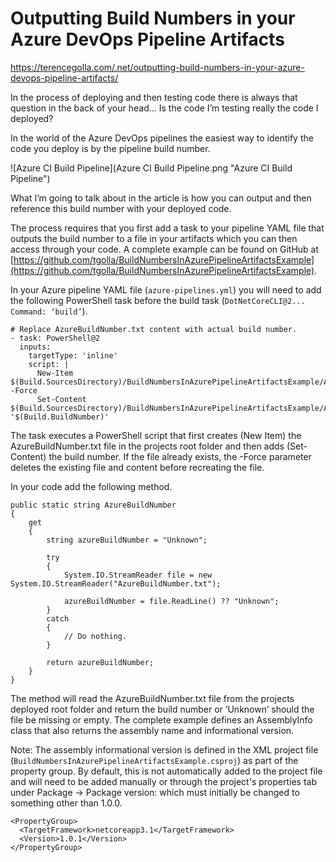 # Outputting Build Numbers in your Azure DevOps Pipeline Artifacts
https://terencegolla.com/.net/outputting-build-numbers-in-your-azure-devops-pipeline-artifacts/

In the process of deploying and then testing code there is always that question in the back of your head... Is the code I’m testing really the code I deployed?   

In the world of the Azure DevOps pipelines the easiest way to identify the code you deploy is by the pipeline build number. 

![Azure CI Build Pipeline](Azure CI Build Pipeline.png "Azure CI Build Pipeline")

What I’m going to talk about in the article is how you can output and then reference this build number with your deployed code.  

The process requires that you first add a task to your pipeline YAML file that outputs the build number to a file in your artifacts which you can then access through your code.  A complete example can be found on GitHub at [https://github.com/tgolla/BuildNumbersInAzurePipelineArtifactsExample](https://github.com/tgolla/BuildNumbersInAzurePipelineArtifactsExample).

In your Azure pipeline YAML file (```azure-pipelines.yml```) you will need to add the following PowerShell task before the build task (```DotNetCoreCLI@2... Command: ‘build’```).

```
# Replace AzureBuildNumber.txt content with actual build number.
- task: PowerShell@2
  inputs:
    targetType: 'inline'
    script: |
      New-Item $(Build.SourcesDirectory)/BuildNumbersInAzurePipelineArtifactsExample/AzureBuildNumber.txt -Force
      Set-Content $(Build.SourcesDirectory)/BuildNumbersInAzurePipelineArtifactsExample/AzureBuildNumber.txt '$(Build.BuildNumber)'
```

The task executes a PowerShell script that first creates (New Item) the AzureBuildNumber.txt file in the projects root folder and then adds (Set-Content) the build number.  If the file already exists, the -Force parameter deletes the existing file and content before recreating the file.

In your code add the following method.

```
public static string AzureBuildNumber
{
    get
    {
        string azureBuildNumber = "Unknown";

        try
        {
            System.IO.StreamReader file = new System.IO.StreamReader("AzureBuildNumber.txt");

            azureBuildNumber = file.ReadLine() ?? "Unknown";
        }
        catch
        {
            // Do nothing.
        }

        return azureBuildNumber;
    }
}
```

The method will read the AzureBuildNumber.txt file from the projects deployed root folder and return the build number or ‘Unknown’ should the file be missing or empty.  The complete example defines an AssemblyInfo class that also returns the assembly name and informational version.

Note: The assembly informational version is defined in the XML project file (```BuildNumbersInAzurePipelineArtifactsExample.csproj```) as part of the property group.  By default, this is not automatically added to the project file and will need to be added manually or through the project's properties tab under Package -> Package version: which must initially be changed to something other than 1.0.0.

```
<PropertyGroup>
  <TargetFramework>netcoreapp3.1</TargetFramework>
  <Version>1.0.1</Version>
</PropertyGroup>
```

